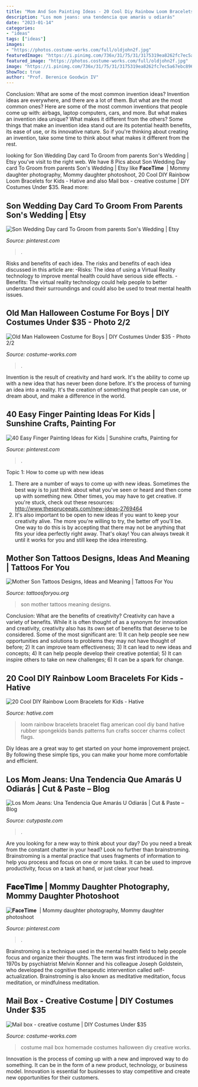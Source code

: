 ```yaml
---
title: "Mom And Son Painting Ideas - 20 Cool Diy Rainbow Loom Bracelets For Kids"
description: "Los mom jeans: una tendencia que amarás u odiarás"
date: "2023-01-14"
categories:
- "ideas"
tags: ["ideas"]
images:
- "https://photos.costume-works.com/full/oldjohn2f.jpg"
featuredImage: "https://i.pinimg.com/736x/31/75/31/3175319ea8262fc7ec5a67ebc896565e.jpg"
featured_image: "https://photos.costume-works.com/full/oldjohn2f.jpg"
image: "https://i.pinimg.com/736x/31/75/31/3175319ea8262fc7ec5a67ebc896565e.jpg"
ShowToc: true
author: "Prof. Berenice Goodwin IV"
---
```



Conclusion: What are some of the most common invention ideas?
Invention ideas are everywhere, and there are a lot of them. But what are the most common ones? Here are some of the most common inventions that people come up with: airbags, laptop computers, cars, and more. 
But what makes an invention idea unique? What makes it different from the others? 
Some things that make an invention idea stand out are its potential health benefits, its ease of use, or its innovative nature. So if you're thinking about creating an invention, take some time to think about what makes it different from the rest.

	

		
looking for Son Wedding Day card To Groom from parents Son&#039;s Wedding | Etsy you've visit to the right web. We have 8 Pics about Son Wedding Day card To Groom from parents Son&#039;s Wedding | Etsy like 𝐅𝐚𝐜𝐞𝐓𝐢𝐦𝐞 ️ | Mommy daughter photography, Mommy daughter photoshoot, 20 Cool DIY Rainbow Loom Bracelets for Kids - Hative and also Mail box - creative costume | DIY Costumes Under $35. Read more:
		
    
## Son Wedding Day Card To Groom From Parents Son&#039;s Wedding | Etsy

<img loading=lazy src="https://i.pinimg.com/736x/9d/13/1f/9d131f674c9865edb3a1c3cc5f0d336b.jpg" onerror="this.onerror=null;this.src='https://tse3.mm.bing.net/th?id=OIP.7jpqUh43iR2ow0a1ixEPywHaJ3&amp;pid=15.1';" alt="Son Wedding Day card To Groom from parents Son&#039;s Wedding | Etsy">

_Source: pinterest.com_

>. 

	

Risks and benefits of each idea.
The risks and benefits of each idea discussed in this article are: 
-Risks: The idea of using a Virtual Reality technology to improve mental health could have serious side effects.
-Benefits: The virtual reality technology could help people to better understand their surroundings and could also be used to treat mental health issues.

    
## Old Man Halloween Costume For Boys | DIY Costumes Under $35 - Photo 2/2

<img loading=lazy src="https://photos.costume-works.com/full/oldjohn2f.jpg" onerror="this.onerror=null;this.src='https://tse2.mm.bing.net/th?id=OIP.R-ReodV4JF7PBY01v8nAyQHaP5&amp;pid=15.1';" alt="Old Man Halloween Costume for Boys | DIY Costumes Under $35 - Photo 2/2">

_Source: costume-works.com_

>. 

	

Invention is the result of creativity and hard work. It's the ability to come up with a new idea that has never been done before. It's the process of turning an idea into a reality. It's the creation of something that people can use, or dream about, and make a difference in the world.

    
## 40 Easy Finger Painting Ideas For Kids | Sunshine Crafts, Painting For

<img loading=lazy src="https://i.pinimg.com/736x/dc/48/17/dc4817fafa644e9e089944bca6cc9f07.jpg" onerror="this.onerror=null;this.src='https://tse3.mm.bing.net/th?id=OIP.KAj7smmYcbMsuH9nC7nPEAHaLH&amp;pid=15.1';" alt="40 Easy Finger Painting Ideas for Kids | Sunshine crafts, Painting for">

_Source: pinterest.com_

>. 

	

Topic 1: How to come up with new ideas
1. There are a number of ways to come up with new ideas. Sometimes the best way is to just think about what you've seen or heard and then come up with something new. Other times, you may have to get creative. If you're stuck, check out these resources: http://www.thespruceeats.com/new-ideas-2769464
2. It's also important to be open to new ideas if you want to keep your creativity alive. The more you're willing to try, the better off you'll be. One way to do this is by accepting that there may not be anything that fits your idea perfectly right away. That's okay! You can always tweak it until it works for you and still keep the idea interesting.


    
## Mother Son Tattoos Designs, Ideas And Meaning | Tattoos For You

<img loading=lazy src="https://www.tattoosforyou.org/wp-content/uploads/2016/05/Son-Mother-Tattoos.jpg" onerror="this.onerror=null;this.src='https://tse4.mm.bing.net/th?id=OIP.BQ58vVeIxE7KvwbILTzp5AHaKQ&amp;pid=15.1';" alt="Mother Son Tattoos Designs, Ideas and Meaning | Tattoos For You">

_Source: tattoosforyou.org_

>son mother tattoos meaning designs. 

	

Conclusion: What are the benefits of creativity?
Creativity can have a variety of benefits. While it is often thought of as a synonym for innovation and creativity, creativity also has its own set of benefits that deserve to be considered. Some of the most significant are: 1) It can help people see new opportunities and solutions to problems they may not have thought of before; 2) It can improve team effectiveness; 3) It can lead to new ideas and concepts; 4) It can help people develop their creative potential; 5) It can inspire others to take on new challenges; 6) It can be a spark for change.

    
## 20 Cool DIY Rainbow Loom Bracelets For Kids - Hative

<img loading=lazy src="https://hative.com/wp-content/uploads/2014/10/rainbow-loom-bracelets/12-american-flag-rainbow-loom-bracelet.jpg" onerror="this.onerror=null;this.src='https://tse3.mm.bing.net/th?id=OIP.ycLOG1zE6SaQGJChrbnungHaJ6&amp;pid=15.1';" alt="20 Cool DIY Rainbow Loom Bracelets for Kids - Hative">

_Source: hative.com_

>loom rainbow bracelets bracelet flag american cool diy band hative rubber spongekids bands patterns fun crafts soccer charms collect flags. 

	

Diy Ideas are a great way to get started on your home improvement project. By following these simple tips, you can make your home more comfortable and efficient.

    
## Los Mom Jeans: Una Tendencia Que Amarás U Odiarás | Cut &amp; Paste – Blog

<img loading=lazy src="http://www.cutypaste.com/wp-content/uploads/2015/02/mom-jeans.jpg" onerror="this.onerror=null;this.src='https://tse4.mm.bing.net/th?id=OIP.7rqQOmJzYCfZIufcT2uWnQHaLH&amp;pid=15.1';" alt="Los Mom Jeans: Una Tendencia Que Amarás U Odiarás | Cut &amp; Paste – Blog">

_Source: cutypaste.com_

>. 

	

Are you looking for a new way to think about your day? Do you need a break from the constant chatter in your head? Look no further than brainstroming. Brainstroming is a mental practice that uses fragments of information to help you process and focus on one or more tasks. It can be used to improve productivity, focus on a task at hand, or just clear your head.

    
## 𝐅𝐚𝐜𝐞𝐓𝐢𝐦𝐞 ️ | Mommy Daughter Photography, Mommy Daughter Photoshoot

<img loading=lazy src="https://i.pinimg.com/736x/31/75/31/3175319ea8262fc7ec5a67ebc896565e.jpg" onerror="this.onerror=null;this.src='https://tse3.mm.bing.net/th?id=OIP.Q5lNAkZLJu_6nvueSDwGZAHaKK&amp;pid=15.1';" alt="𝐅𝐚𝐜𝐞𝐓𝐢𝐦𝐞 ️ | Mommy daughter photography, Mommy daughter photoshoot">

_Source: pinterest.com_

>. 

	

Brainstroming is a technique used in the mental health field to help people focus and organize their thoughts. The term was first introduced in the 1970s by psychiatrist Melvin Konner and his colleague Joseph Goldstein, who developed the cognitive therapeutic intervention called self-actualization. Brainstroming is also known as meditative meditation, focus meditation, or mindfulness meditation.

    
## Mail Box - Creative Costume | DIY Costumes Under $35

<img loading=lazy src="https://photos.costume-works.com/full/mail.jpg" onerror="this.onerror=null;this.src='https://tse1.mm.bing.net/th?id=OIP.1IAQJiVvrAuAFpkjnFw5yQHaNL&amp;pid=15.1';" alt="Mail box - creative costume | DIY Costumes Under $35">

_Source: costume-works.com_

>costume mail box homemade costumes halloween diy creative works. 

	

Innovation is the process of coming up with a new and improved way to do something. It can be in the form of a new product, technology, or business model. Innovation is essential for businesses to stay competitive and create new opportunities for their customers.

